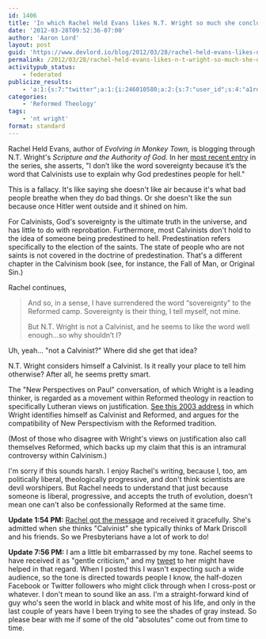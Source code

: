 ```yaml
---
id: 1406
title: 'In which Rachel Held Evans likes N.T. Wright so much she concludes he must not be a Calvinist'
date: '2012-03-28T09:52:36-07:00'
author: 'Aaron Lord'
layout: post
guid: 'https://www.devlord.io/blog/2012/03/28/rachel-held-evans-likes-n-t-wright-so-much-she-declares-hes-therefore-not-a-calvinist/'
permalink: /2012/03/28/rachel-held-evans-likes-n-t-wright-so-much-she-declares-hes-therefore-not-a-calvinist/
activitypub_status:
    - federated
publicize_results:
    - 'a:1:{s:7:"twitter";a:1:{i:246010580;a:2:{s:7:"user_id";s:4:"a1rd";s:7:"post_id";s:18:"185193335458246656";}}}'
categories:
    - 'Reformed Theology'
tags:
    - 'nt wright'
format: standard
---
```


Rachel Held Evans, author of <em>Evolving in Monkey Town,</em> is blogging through N.T. Wright's <em>Scripture and the Authority of God.</em> In her <a href="http://rachelheldevans.com/authority-sovereignty-wright">most recent entry</a> in the series, she asserts, "I don’t like the word sovereignty because it’s the word that Calvinists use to explain why God predestines people for hell."

This is a fallacy. It's like saying she doesn't like air because it's what bad people breathe when they do bad things. Or she doesn't like the sun because once Hitler went outside and it shined on him.

For Calvinists, God's sovereignty is the ultimate truth in the universe, and has little to do with reprobation. Furthermore, most Calvinists don't hold to the idea of someone being predestined to hell. Predestination refers specifically to the election of the saints. The state of people who are not saints is not covered in the doctrine of predestination. That's a different chapter in the Calvinism book (see, for instance, the Fall of Man, or Original Sin.)

Rachel continues,
<blockquote><p>And so, in a sense, I have surrendered the word “sovereignty” to the Reformed camp. Sovereignty is their thing, I tell myself, not mine.</p>
<p>But N.T. Wright is not a Calvinist, and he seems to like the word well enough...so why shouldn’t I?</p></blockquote>
Uh, yeah... "not a Calvinist?" Where did she get that idea?

N.T. Wright considers himself a Calvinist. Is it really your place to tell him otherwise? After all, he seems pretty smart.

The "New Perspectives on Paul" conversation, of which Wright is a leading thinker, is regarded as a movement within Reformed theology in reaction to specifically Lutheran views on justification. <a href="http://www.ntwrightpage.com/Wright_New_Perspectives.htm">See this 2003 address</a> in which Wright identifies himself as Calvinist and Reformed, and argues for the compatibility of New Perspectivism with the Reformed tradition.

(Most of those who disagree with Wright's views on justification also call themselves Reformed, which backs up my claim that this is an intramural controversy within Calvinism.)

I'm sorry if this sounds harsh. I enjoy Rachel's writing, because I, too, am politically liberal, theologically progressive, and don't think scientists are devil worshipers. But Rachel needs to understand that just because someone is liberal, progressive, and accepts the truth of evolution, doesn't mean one can't also be confessionally Reformed at the same time.

<strong>Update 1:54 PM:</strong> <a href="http://rachelheldevans.com/nt-wright-calvinist">Rachel got the message</a> and received it gracefully. She's admitted when she thinks "Calvinist" she typically thinks of Mark Driscoll and his friends. So we Presbyterians have a lot of work to do!

<strong>Update 7:56 PM:</strong> I am a little bit embarrassed by my tone. Rachel seems to have received it as "gentle criticism," and my <a href="https://twitter.com/a1rd/status/185099301469425664">tweet</a> to her might have helped in that regard. When I posted this I wasn't expecting such a wide audience, so the tone is directed towards people I know, the half-dozen Facebook or Twitter followers who might click through when I cross-post or whatever. I don't mean to sound like an ass. I'm a straight-forward kind of guy who's seen the world in black and white most of his life, and only in the last couple of years have I been trying to see the shades of gray instead. So please bear with me if some of the old "absolutes" come out from time to time.